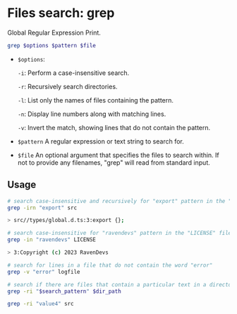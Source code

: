 # Files search: grep

Global Regular Expression Print.

```bash
grep $options $pattern $file
```

- `$options`:

  `-i`: Perform a case-insensitive search.

  `-r`: Recursively search directories.

  `-l`: List only the names of files containing the pattern.

  `-n`: Display line numbers along with matching lines.

  `-v`: Invert the match, showing lines that do not contain the pattern.

- `$pattern` A regular expression or text string to search for.

- `$file` An optional argument that specifies the files to search within. If not to provide any filenames, "grep" will read from standard input.

## Usage

```bash
# search case-insensitive and recursively for "export" pattern in the "src" dir and display found file names with line numbers along with matching lines
grep -irn "export" src

> src//types/global.d.ts:3:export {};
```

```bash
# search case-insensitive for "ravendevs" pattern in the "LICENSE" file and display found line numbers along with matching lines
grep -in "ravendevs" LICENSE

> 3:Copyright (c) 2023 RavenDevs
```

```bash
# search for lines in a file that do not contain the word "error"
grep -v "error" logfile
```

```bash
# search if there are files that contain a particular text in a directory
grep -ri "$search_pattern" $dir_path

grep -ri "value4" src
```
